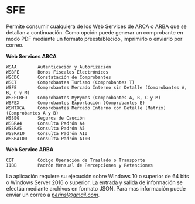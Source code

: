 ﻿# SFE #

Permite consumir cualquiera de los Web Services de ARCA o ARBA que se detallan a continuación.
Como opción puede generar un comprobante en modo PDF mediante un formato preestablecido, imprimirlo o enviarlo por correo.

**Web Services ARCA**

    WSAA        Autenticación y Autorización
    WSBFE       Bonos Fiscales Electrónicos
    WSCDC       Constatación de Comprobantes
    WSCT        Comprobantes Turismo (Comprobantes T)
    WSFE        Comprobantes Mercado Interno sin Detalle (Comprobantes A, B, C y M)
    WSFECRED    Comprobantes MyPymes (Comprobantes A, B, C y M)
    WSFEX       Comprobantes Exportación (Comprobantes E)
    WSMTXCA     Comprobantes Mercado Interno con Detalle (Matrix) (Comprobantes A y B)
    WSSEG       Seguros de Caución
    WSSRA4      Consulta Padrón A4
    WSSRA5      Consulta Padrón A5
    WSSRA10     Consulta Padrón A10
    WSSRA100    Consulta Padrón A100

**Web Service ARBA**

    COT         Código Operación de Traslado o Transporte
    IIBB        Padrón Mensual de Percepciones y Retenciones

La aplicación requiere su ejecución sobre Windows 10 o superior de 64 bits o Windows Server 2016 o superior.
La entrada y salida de información se efectúa mediante archivos en formato JSON.
Para mas información puede enviar un correo a *perinsl@gmail.com*.